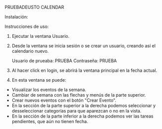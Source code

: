 PRUEBADEUSTO CALENDAR

Instalación:


Instrucciones de uso:
1. Ejecutar la ventana Usuario.

2. Desde la ventana se inicia sesión o se crear un usuario, creando así el calendario nuevo. 

    Usuario de prueaba: PRUEBA
    Contraseña: PRUEBA

3. Al hacer click en login, se abrirá la ventana principal en la fecha actual.

4. En esta ventana se puede: 
 - Visualizar los eventos de la semana.
 - Cambiar de semana con las flechas y menús de la parte superior.
 - Crear nuevos eventos con el botón "Crear Evento".
 - En la sección de la parte superior a la derecha podemos seleccionar y desseleccionar categorías para que aparezcan o no en la vista.
 - En la sección de la parte inferior a la derecha podemos ver las tareas pendientes, que aún no tienen fecha.